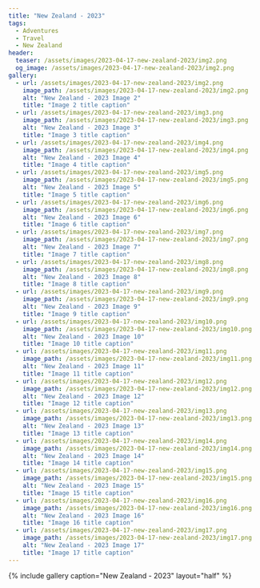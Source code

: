 ```yaml
---
title: "New Zealand - 2023"
tags:
  - Adventures
  - Travel
  - New Zealand
header:
  teaser: /assets/images/2023-04-17-new-zealand-2023/img2.png
  og_image: /assets/images/2023-04-17-new-zealand-2023/img2.png
gallery:
  - url: /assets/images/2023-04-17-new-zealand-2023/img2.png
    image_path: /assets/images/2023-04-17-new-zealand-2023/img2.png
    alt: "New Zealand - 2023 Image 2"
    title: "Image 2 title caption"
  - url: /assets/images/2023-04-17-new-zealand-2023/img3.png
    image_path: /assets/images/2023-04-17-new-zealand-2023/img3.png
    alt: "New Zealand - 2023 Image 3"
    title: "Image 3 title caption"
  - url: /assets/images/2023-04-17-new-zealand-2023/img4.png
    image_path: /assets/images/2023-04-17-new-zealand-2023/img4.png
    alt: "New Zealand - 2023 Image 4"
    title: "Image 4 title caption"
  - url: /assets/images/2023-04-17-new-zealand-2023/img5.png
    image_path: /assets/images/2023-04-17-new-zealand-2023/img5.png
    alt: "New Zealand - 2023 Image 5"
    title: "Image 5 title caption"
  - url: /assets/images/2023-04-17-new-zealand-2023/img6.png
    image_path: /assets/images/2023-04-17-new-zealand-2023/img6.png
    alt: "New Zealand - 2023 Image 6"
    title: "Image 6 title caption"
  - url: /assets/images/2023-04-17-new-zealand-2023/img7.png
    image_path: /assets/images/2023-04-17-new-zealand-2023/img7.png
    alt: "New Zealand - 2023 Image 7"
    title: "Image 7 title caption"
  - url: /assets/images/2023-04-17-new-zealand-2023/img8.png
    image_path: /assets/images/2023-04-17-new-zealand-2023/img8.png
    alt: "New Zealand - 2023 Image 8"
    title: "Image 8 title caption"
  - url: /assets/images/2023-04-17-new-zealand-2023/img9.png
    image_path: /assets/images/2023-04-17-new-zealand-2023/img9.png
    alt: "New Zealand - 2023 Image 9"
    title: "Image 9 title caption"
  - url: /assets/images/2023-04-17-new-zealand-2023/img10.png
    image_path: /assets/images/2023-04-17-new-zealand-2023/img10.png
    alt: "New Zealand - 2023 Image 10"
    title: "Image 10 title caption"
  - url: /assets/images/2023-04-17-new-zealand-2023/img11.png
    image_path: /assets/images/2023-04-17-new-zealand-2023/img11.png
    alt: "New Zealand - 2023 Image 11"
    title: "Image 11 title caption"
  - url: /assets/images/2023-04-17-new-zealand-2023/img12.png
    image_path: /assets/images/2023-04-17-new-zealand-2023/img12.png
    alt: "New Zealand - 2023 Image 12"
    title: "Image 12 title caption"
  - url: /assets/images/2023-04-17-new-zealand-2023/img13.png
    image_path: /assets/images/2023-04-17-new-zealand-2023/img13.png
    alt: "New Zealand - 2023 Image 13"
    title: "Image 13 title caption"
  - url: /assets/images/2023-04-17-new-zealand-2023/img14.png
    image_path: /assets/images/2023-04-17-new-zealand-2023/img14.png
    alt: "New Zealand - 2023 Image 14"
    title: "Image 14 title caption"
  - url: /assets/images/2023-04-17-new-zealand-2023/img15.png
    image_path: /assets/images/2023-04-17-new-zealand-2023/img15.png
    alt: "New Zealand - 2023 Image 15"
    title: "Image 15 title caption"
  - url: /assets/images/2023-04-17-new-zealand-2023/img16.png
    image_path: /assets/images/2023-04-17-new-zealand-2023/img16.png
    alt: "New Zealand - 2023 Image 16"
    title: "Image 16 title caption"
  - url: /assets/images/2023-04-17-new-zealand-2023/img17.png
    image_path: /assets/images/2023-04-17-new-zealand-2023/img17.png
    alt: "New Zealand - 2023 Image 17"
    title: "Image 17 title caption"
---
```


{% include gallery caption="New Zealand - 2023" layout="half" %}
